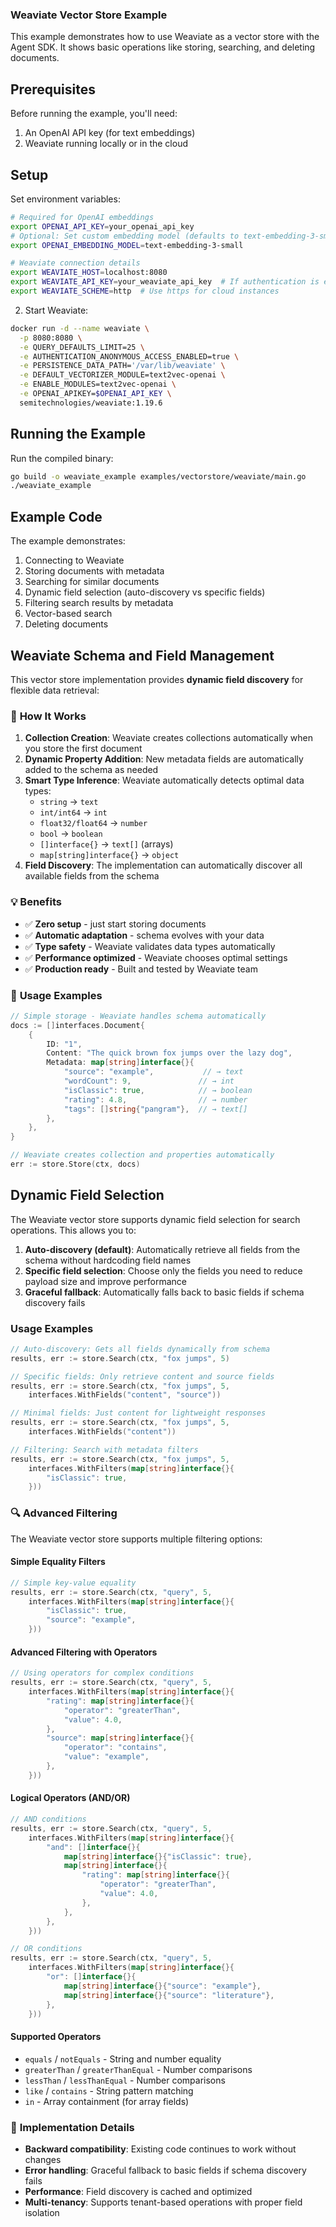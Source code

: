 ### Weaviate Vector Store Example
This example demonstrates how to use Weaviate as a vector store with the Agent SDK. It shows basic operations like storing, searching, and deleting documents.

## Prerequisites
Before running the example, you'll need:
1. An OpenAI API key (for text embeddings)
2. Weaviate running locally or in the cloud

## Setup

Set environment variables:
```bash
# Required for OpenAI embeddings
export OPENAI_API_KEY=your_openai_api_key
# Optional: Set custom embedding model (defaults to text-embedding-3-small)
export OPENAI_EMBEDDING_MODEL=text-embedding-3-small

# Weaviate connection details
export WEAVIATE_HOST=localhost:8080
export WEAVIATE_API_KEY=your_weaviate_api_key  # If authentication is enabled
export WEAVIATE_SCHEME=http  # Use https for cloud instances
```

2. Start Weaviate:

```bash
docker run -d --name weaviate \
  -p 8080:8080 \
  -e QUERY_DEFAULTS_LIMIT=25 \
  -e AUTHENTICATION_ANONYMOUS_ACCESS_ENABLED=true \
  -e PERSISTENCE_DATA_PATH='/var/lib/weaviate' \
  -e DEFAULT_VECTORIZER_MODULE=text2vec-openai \
  -e ENABLE_MODULES=text2vec-openai \
  -e OPENAI_APIKEY=$OPENAI_API_KEY \
  semitechnologies/weaviate:1.19.6
```

## Running the Example

Run the compiled binary:

```bash
go build -o weaviate_example examples/vectorstore/weaviate/main.go
./weaviate_example
```

## Example Code

The example demonstrates:

1. Connecting to Weaviate
2. Storing documents with metadata
3. Searching for similar documents  
4. Dynamic field selection (auto-discovery vs specific fields)
5. Filtering search results by metadata
6. Vector-based search
7. Deleting documents

## Weaviate Schema and Field Management

This vector store implementation provides **dynamic field discovery** for flexible data retrieval:

### 🚀 **How It Works**

1. **Collection Creation**: Weaviate creates collections automatically when you store the first document
2. **Dynamic Property Addition**: New metadata fields are automatically added to the schema as needed
3. **Smart Type Inference**: Weaviate automatically detects optimal data types:
   - `string` → `text`
   - `int/int64` → `int`
   - `float32/float64` → `number` 
   - `bool` → `boolean`
   - `[]interface{}` → `text[]` (arrays)
   - `map[string]interface{}` → `object`
4. **Field Discovery**: The implementation can automatically discover all available fields from the schema

### 💡 **Benefits**

- ✅ **Zero setup** - just start storing documents  
- ✅ **Automatic adaptation** - schema evolves with your data
- ✅ **Type safety** - Weaviate validates data types automatically
- ✅ **Performance optimized** - Weaviate chooses optimal settings
- ✅ **Production ready** - Built and tested by Weaviate team

### 📖 **Usage Examples**

```go
// Simple storage - Weaviate handles schema automatically
docs := []interfaces.Document{
    {
        ID: "1",
        Content: "The quick brown fox jumps over the lazy dog",
        Metadata: map[string]interface{}{
            "source": "example",           // → text
            "wordCount": 9,               // → int
            "isClassic": true,            // → boolean
            "rating": 4.8,                // → number
            "tags": []string{"pangram"},  // → text[]
        },
    },
}

// Weaviate creates collection and properties automatically
err := store.Store(ctx, docs)
```

## Dynamic Field Selection

The Weaviate vector store supports dynamic field selection for search operations. This allows you to:

1. **Auto-discovery (default)**: Automatically retrieve all fields from the schema without hardcoding field names
2. **Specific field selection**: Choose only the fields you need to reduce payload size and improve performance
3. **Graceful fallback**: Automatically falls back to basic fields if schema discovery fails

### Usage Examples

```go
// Auto-discovery: Gets all fields dynamically from schema
results, err := store.Search(ctx, "fox jumps", 5)

// Specific fields: Only retrieve content and source fields
results, err := store.Search(ctx, "fox jumps", 5, 
    interfaces.WithFields("content", "source"))

// Minimal fields: Just content for lightweight responses
results, err := store.Search(ctx, "fox jumps", 5,
    interfaces.WithFields("content"))

// Filtering: Search with metadata filters
results, err := store.Search(ctx, "fox jumps", 5,
    interfaces.WithFilters(map[string]interface{}{
        "isClassic": true,
    }))
```

### 🔍 **Advanced Filtering**

The Weaviate vector store supports multiple filtering options:

#### Simple Equality Filters
```go
// Simple key-value equality
results, err := store.Search(ctx, "query", 5,
    interfaces.WithFilters(map[string]interface{}{
        "isClassic": true,
        "source": "example",
    }))
```

#### Advanced Filtering with Operators
```go
// Using operators for complex conditions
results, err := store.Search(ctx, "query", 5,
    interfaces.WithFilters(map[string]interface{}{
        "rating": map[string]interface{}{
            "operator": "greaterThan",
            "value": 4.0,
        },
        "source": map[string]interface{}{
            "operator": "contains",
            "value": "example",
        },
    }))
```

#### Logical Operators (AND/OR)
```go
// AND conditions
results, err := store.Search(ctx, "query", 5,
    interfaces.WithFilters(map[string]interface{}{
        "and": []interface{}{
            map[string]interface{}{"isClassic": true},
            map[string]interface{}{
                "rating": map[string]interface{}{
                    "operator": "greaterThan",
                    "value": 4.0,
                },
            },
        },
    }))

// OR conditions
results, err := store.Search(ctx, "query", 5,
    interfaces.WithFilters(map[string]interface{}{
        "or": []interface{}{
            map[string]interface{}{"source": "example"},
            map[string]interface{}{"source": "literature"},
        },
    }))
```

#### Supported Operators
- `equals` / `notEquals` - String and number equality
- `greaterThan` / `greaterThanEqual` - Number comparisons
- `lessThan` / `lessThanEqual` - Number comparisons  
- `like` / `contains` - String pattern matching
- `in` - Array containment (for array fields)

### 🔧 **Implementation Details**

- **Backward compatibility**: Existing code continues to work without changes
- **Error handling**: Graceful fallback to basic fields if schema discovery fails
- **Performance**: Field discovery is cached and optimized
- **Multi-tenancy**: Supports tenant-based operations with proper field isolation
